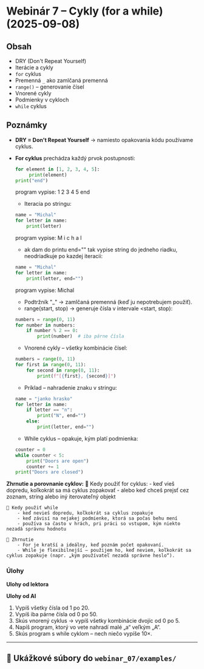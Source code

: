 # Webinár 7 – Cykly (for a while) (2025-09-08)

## Obsah
- DRY (Don't Repeat Yourself)
- Iterácie a cykly
- `for` cyklus
- Premenná `_` ako zamlčaná premenná
- `range()` – generovanie čísel
- Vnorené cykly
- Podmienky v cykloch
- `while` cyklus

## Poznámky
- **DRY = Don't Repeat Yourself** → namiesto opakovania kódu používame cyklus.
- **For cyklus** prechádza každý prvok postupnosti:
    ```python
    for element in [1, 2, 3, 4, 5]:
         print(element)
    print("end")
    ```
    program vypise:
    1
    2
    3
    4
    5
    end
    - Iteracia po stringu:
    ```python
    name = "Michal"
    for letter in name:
        print(letter)
    ```
    program vypise:
    M
    i
    c
    h
    a
    l
    
    - ak dam do printu end="" tak vypise string do jedneho riadku, neodriadkuje po kazdej iteracii:
    ```python
    name = "Michal"
    for letter in name:
        print(letter, end="")
    ```
    program vypise:
    Michal
    
    - Podtržník "_" → zamlčaná premenná (keď ju nepotrebujem použiť).
    - range(start, stop) → generuje čísla v intervale <start, stop):
    ```python
    numbers = range(0, 11)
    for number in numbers:
        if number % 2 == 0:
            print(number)  # iba párne čísla
    ```
    - Vnorené cykly – všetky kombinácie čísel:
    ```python
    numbers = range(0, 11)
    for first in range(0, 11):
        for second in range(0, 11):
            print(f"[{first}, {second}]")
    ```
    - Príklad – nahradenie znaku v stringu:
    ```python
    name = "janko hrasko"
    for letter in name:
        if letter == "n":
            print("N", end="")
        else:
            print(letter, end="")
    ```
    - While cyklus – opakuje, kým platí podmienka:
    ```python
    counter = 0
    while counter < 5:
        print("Doors are open")
        counter += 1
    print("Doors are closed")
    ```
**Zhrnutie a porovnanie cyklov:**
    🔹 Kedy použiť for cyklus:
        - keď vieš dopredu, koľkokrát sa má cyklus zopakovať
        - alebo keď chceš prejsť cez zoznam, string alebo iný iterovateľný objekt

    🔹 Kedy použiť while
        - keď nevieš dopredu, koľkokrát sa cyklus zopakuje
        - keď závisí na nejakej podmienke, ktorá sa počas behu mení
        - používa sa často v hrách, pri práci so vstupom, kým niekto nezadá správnu hodnotu
    
    📝 Zhrnutie
        - For je kratší a ideálny, keď poznám počet opakovaní.
        - While je flexibilnejší – použijem ho, keď neviem, koľkokrát sa cyklus zopakuje (napr. „kým používateľ nezadá správne heslo“).
        
### Úlohy
**Ulohy od lektora**

**Ulohy od AI**
1. Vypíš všetky čísla od 1 po 20.
2. Vypíš iba párne čísla od 0 po 50.
3. Skús vnorený cyklus → vypíš všetky kombinácie dvojíc od 0 po 5.
4. Napíš program, ktorý vo vete nahradí malé „a“ veľkým „A“.
5. Skús program s while cyklom – nech niečo vypíše 10×.

---

## 🔹 Ukážkové súbory do `webinar_07/examples/`




